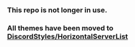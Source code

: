 ### This repo is not longer in use.
### All themes have been moved to [DiscordStyles/HorizontalServerList](https://github.com/DiscordStyles/HorizontalServerList)
